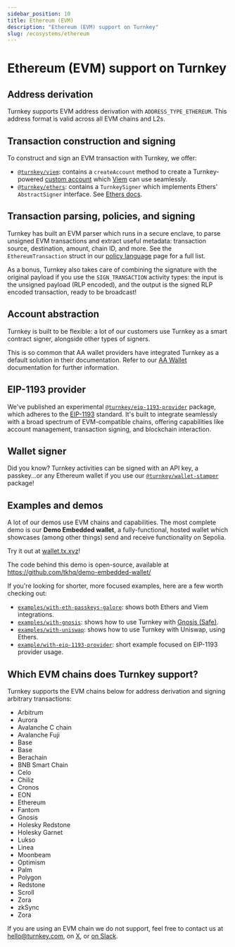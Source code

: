 ```yaml
---
sidebar_position: 10
title: Ethereum (EVM)
description: "Ethereum (EVM) support on Turnkey"
slug: /ecosystems/ethereum
---
```


# Ethereum (EVM) support on Turnkey

## Address derivation

Turnkey supports EVM address derivation with `ADDRESS_TYPE_ETHEREUM`. This address format is valid across all EVM chains and L2s.

## Transaction construction and signing

To construct and sign an EVM transaction with Turnkey, we offer:

- [`@turnkey/viem`](https://npmjs.com/package/@turnkey/viem): contains a `createAccount` method to create a Turnkey-powered [custom account](https://viem.sh/docs/accounts/local) which [Viem](https://viem.sh/) can use seamlessly.
- [`@turnkey/ethers`](https://npmjs.com/package/@turnkey/ethers): contains a `TurnkeySigner` which implements Ethers' `AbstractSigner` interface. See [Ethers docs](https://docs.ethers.org/v6/api/providers/abstract-signer/#AbstractSigner).

## Transaction parsing, policies, and signing

Turnkey has built an EVM parser which runs in a secure enclave, to parse unsigned EVM transactions and extract useful metadata: transaction source, destination, amount, chain ID, and more. See the `EthereumTransaction` struct in our [policy language](../concepts/policy-management/Policy-language.md) page for a full list.

As a bonus, Turnkey also takes care of combining the signature with the original payload if you use the `SIGN_TRANSACTION` activity types: the input is the unsigned payload (RLP encoded), and the output is the signed RLP encoded transaction, ready to be broadcast!

## Account abstraction

Turnkey is built to be flexible: a lot of our customers use Turnkey as a smart contract signer, alongside other types of signers.

This is so common that AA wallet providers have integrated Turnkey as a default solution in their documentation. Refer to our [AA Wallet](../../solutions/embedded-wallets/account-abstraction.md) documentation for further information.

## EIP-1193 provider

We've published an experimental [`@turnkey/eip-1193-provider`](https://www.npmjs.com/package/@turnkey/eip-1193-provider) package, which adheres to the [EIP-1193](https://eips.ethereum.org/EIPS/eip-1193) standard. It's built to integrate seamlessly with a broad spectrum of EVM-compatible chains, offering capabilities like account management, transaction signing, and blockchain interaction.

## Wallet signer

Did you know? Turnkey activities can be signed with an API key, a passkey...or any Ethereum wallet if you use our [`@turnkey/wallet-stamper`](https://www.npmjs.com/package/@turnkey/wallet-stamper) package!

## Examples and demos

A lot of our demos use EVM chains and capabilities. The most complete demo is our **Demo Embedded wallet**, a fully-functional, hosted wallet which showcases (among other things) send and receive functionality on Sepolia.

Try it out at [wallet.tx.xyz](https://wallet.tx.xyz)!

The code behind this demo is open-source, available at https://github.com/tkhq/demo-embedded-wallet/

If you're looking for shorter, more focused examples, here are a few worth checking out:

- [`examples/with-eth-passkeys-galore`](https://github.com/tkhq/sdk/tree/main/examples/with-eth-passkeys-galore): shows both Ethers and Viem integrations.
- [`examples/with-gnosis`](https://github.com/tkhq/sdk/tree/main/examples/with-gnosis): shows how to use Turnkey with [Gnosis (Safe)](https://safe.global/).
- [`examples/with-uniswap`](https://github.com/tkhq/sdk/tree/main/examples/with-uniswap): shows how to use Turnkey with Uniswap, using Ethers.
- [`example/with-eip-1193-provider`](https://github.com/tkhq/sdk/tree/main/examples/with-eip-1193-provider): short example focused on EIP-1193 provider usage.

## Which EVM chains does Turnkey support?

Turnkey supports the EVM chains below for address derivation and signing arbitrary transactions:

- Arbitrum
- Aurora
- Avalanche C chain
- Avalanche Fuji
- Base
- Base
- Berachain
- BNB Smart Chain
- Celo
- Chiliz
- Cronos
- EON
- Ethereum
- Fantom
- Gnosis
- Holesky Redstone
- Holesky Garnet
- Lukso
- Linea
- Moonbeam
- Optimism
- Palm
- Polygon
- Redstone
- Scroll
- Zora
- zkSync
- Zora

If you are using an EVM chain we do not support, feel free to contact us at <hello@turnkey.com>, on [X](https://x.com/turnkeyhq/), or [on Slack](https://join.slack.com/t/clubturnkey/shared_invite/zt-2837d2isy-gbH60kJ~XnXSSFHiqVOrqw).

